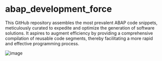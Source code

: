 # abap_development_force
This GitHub repository assembles the most prevalent ABAP code snippets, meticulously curated to expedite and optimize the generation of software solutions. It aspires to augment efficiency by providing a comprehensive compilation of reusable code segments, thereby facilitating a more rapid and effective programming process.


![image](https://github.com/user-attachments/assets/d5f1f204-3694-4708-88e6-6ea3f2381eed)
